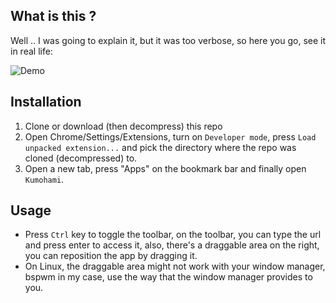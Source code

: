 ## What is this ?

Well .. I was going to explain it, but it was too verbose, so here you go, see it in real life:

![Demo](/demo.gif?raw=true)

## Installation

1. Clone or download (then decompress) this repo
2. Open Chrome/Settings/Extensions, turn on `Developer mode`, press `Load unpacked extension...` and pick the directory where the repo was cloned (decompressed) to.
3. Open a new tab, press "Apps" on the bookmark bar and finally open `Kumohami`.

## Usage

* Press `Ctrl` key to toggle the toolbar, on the toolbar, you can type the url and press enter to access it, also, there's a draggable area on the right, you can reposition the app by dragging it.
* On Linux, the draggable area might not work with your window manager, bspwm in my case, use the way that the window manager provides to you.
